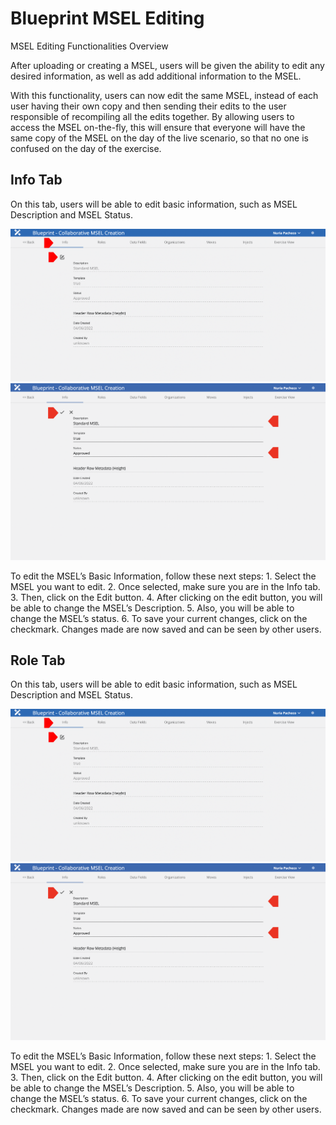 # Blueprint MSEL Editing

MSEL Editing Functionalities Overview

After uploading or creating a MSEL, users will be given the ability to edit any desired information, as well as add additional information to the MSEL. 

With this functionality, users can now edit the same MSEL, instead of each user having their own copy and then sending their edits to the user responsible of recompiling all the edits together. By allowing users to access the MSEL on-the-fly, this will ensure that everyone will have the same copy of the MSEL on the day of the live scenario, so that no one is confused on the day of the exercise.

## Info Tab

On this tab, users will be able to edit basic information, such as MSEL Description and MSEL Status.

![Blueprint Info](../../assets/img/blueprint-info-1.png)
![Blueprint Info](../../assets/img/blueprint-info-2.png)

To edit the MSEL’s Basic Information, follow these next steps:
    1. Select the MSEL you want to edit.
    2. Once selected, make sure you are in the Info tab.
    3. Then, click on the Edit button.
    4. After clicking on the edit button, you will be able to change the MSEL’s Description.
    5. Also, you will be able to change the MSEL’s status.
    6. To save your current changes, click on the checkmark. 
Changes made are now saved and can be seen by other users.

## Role Tab

On this tab, users will be able to edit basic information, such as MSEL Description and MSEL Status.

![Blueprint Info](../../assets/img/blueprint-info-1.png)
![Blueprint Info](../../assets/img/blueprint-info-2.png)

To edit the MSEL’s Basic Information, follow these next steps:
    1. Select the MSEL you want to edit.
    2. Once selected, make sure you are in the Info tab.
    3. Then, click on the Edit button.
    4. After clicking on the edit button, you will be able to change the MSEL’s Description.
    5. Also, you will be able to change the MSEL’s status.
    6. To save your current changes, click on the checkmark. 
Changes made are now saved and can be seen by other users.

